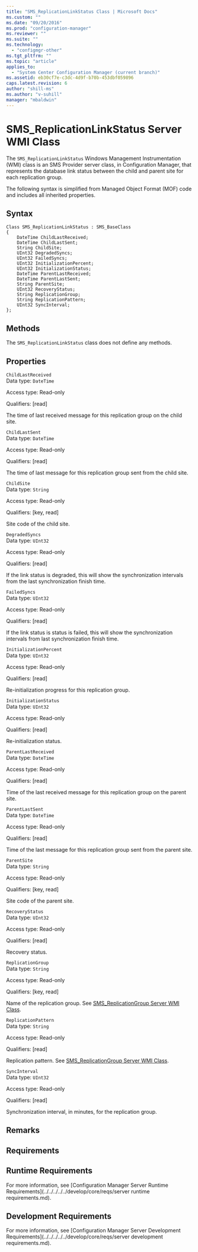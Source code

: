 ```yaml
---
title: "SMS_ReplicationLinkStatus Class | Microsoft Docs"
ms.custom: ""
ms.date: "09/20/2016"
ms.prod: "configuration-manager"
ms.reviewer: ""
ms.suite: ""
ms.technology:
  - "configmgr-other"
ms.tgt_pltfrm: ""
ms.topic: "article"
applies_to:
  - "System Center Configuration Manager (current branch)"
ms.assetid: eb30cf7e-c3dc-4d9f-b70b-453dbf059896
caps.latest.revision: 6
author: "shill-ms"
ms.author: "v-suhill"
manager: "mbaldwin"
---
```

# SMS_ReplicationLinkStatus Server WMI Class
The `SMS_ReplicationLinkStatus` Windows Management Instrumentation (WMI) class is an SMS Provider server class, in Configuration Manager, that represents the database link status between the child and parent site for each replication group.  

 The following syntax is simplified from Managed Object Format (MOF) code and includes all inherited properties.  

## Syntax  

```  
Class SMS_ReplicationLinkStatus : SMS_BaseClass  
{  
    DateTime ChildLastReceived;  
    DateTime ChildLastSent;  
    String ChildSite;  
    UInt32 DegradedSyncs;  
    UInt32 FailedSyncs;  
    UInt32 InitializationPercent;  
    UInt32 InitializationStatus;  
    DateTime ParentLastReceived;  
    DateTime ParentLastSent;  
    String ParentSite;  
    UInt32 RecoveryStatus;  
    String ReplicationGroup;  
    String ReplicationPattern;  
    UInt32 SyncInterval;  
};  
```  

## Methods  
 The `SMS_ReplicationLinkStatus` class does not define any methods.  

## Properties  
 `ChildLastReceived`  
 Data type: `DateTime`  

 Access type: Read-only  

 Qualifiers: [read]  

 The time of last received message for this replication group on the child site.  

 `ChildLastSent`  
 Data type: `DateTime`  

 Access type: Read-only  

 Qualifiers: [read]  

 The time of last message for this replication group sent from the child site.  

 `ChildSite`  
 Data type: `String`  

 Access type: Read-only  

 Qualifiers: [key, read]  

 Site code of the child site.  

 `DegradedSyncs`  
 Data type: `UInt32`  

 Access type: Read-only  

 Qualifiers: [read]  

 If the link status is degraded, this will show the synchronization intervals from the last synchronization finish time.  

 `FailedSyncs`  
 Data type: `UInt32`  

 Access type: Read-only  

 Qualifiers: [read]  

 If the link status is status is failed, this will show the synchronization intervals from last synchronization finish time.  

 `InitializationPercent`  
 Data type: `UInt32`  

 Access type: Read-only  

 Qualifiers: [read]  

 Re-initialization progress for this replication group.  

 `InitializationStatus`  
 Data type: `UInt32`  

 Access type: Read-only  

 Qualifiers: [read]  

 Re-initialization status.  

 `ParentLastReceived`  
 Data type: `DateTime`  

 Access type: Read-only  

 Qualifiers: [read]  

 Time of the last received message for this replication group on the parent site.  

 `ParentLastSent`  
 Data type: `DateTime`  

 Access type: Read-only  

 Qualifiers: [read]  

 Time of the last message for this replication group sent from the parent site.  

 `ParentSite`  
 Data type: `String`  

 Access type: Read-only  

 Qualifiers: [key, read]  

 Site code of the parent site.  

 `RecoveryStatus`  
 Data type: `UInt32`  

 Access type: Read-only  

 Qualifiers: [read]  

 Recovery status.  

 `ReplicationGroup`  
 Data type: `String`  

 Access type: Read-only  

 Qualifiers: [key, read]  

 Name of the replication group. See [SMS_ReplicationGroup Server WMI Class](../../../../../develop/reference/core/servers/configure/sms_replicationgroup-server-wmi-class.md).  

 `ReplicationPattern`  
 Data type: `String`  

 Access type: Read-only  

 Qualifiers: [read]  

 Replication pattern. See [SMS_ReplicationGroup Server WMI Class](../../../../../develop/reference/core/servers/configure/sms_replicationgroup-server-wmi-class.md).  

 `SyncInterval`  
 Data type: `UInt32`  

 Access type: Read-only  

 Qualifiers: [read]  

 Synchronization interval, in minutes, for the replication group.  

## Remarks  

## Requirements  

## Runtime Requirements  
 For more information, see [Configuration Manager Server Runtime Requirements](../../../../../develop/core/reqs/server runtime requirements.md).  

## Development Requirements  
 For more information, see [Configuration Manager Server Development Requirements](../../../../../develop/core/reqs/server development requirements.md).
